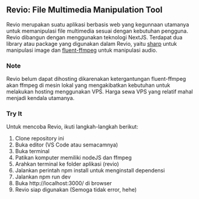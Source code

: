 ## Revio: File Multimedia Manipulation Tool

Revio merupakan suatu aplikasi berbasis web yang kegunnaan utamanya untuk memanipulasi file multimedia sesuai dengan kebutuhan pengguna. Revio dibangun dengan menggunakan teknologi NextJS. Terdapat dua library atau package yang digunakan dalam Revio, yaitu [sharp](https://sharp.pixelplumbing.com/) untuk manipulasi image dan [fluent-ffmpeg](https://github.com/fluent-ffmpeg/node-fluent-ffmpeg#readme) untuk manipulasi audio.

### Note
Revio belum dapat dihosting dikarenakan ketergantungan fluent-ffmpeg akan ffmpeg di mesin lokal yang mengakibatkan kebutuhan untuk melakukan hosting menggunakan VPS. Harga sewa VPS yang relatif mahal menjadi kendala utamanya.

### Try It
Untuk mencoba Revio, ikuti langkah-langkah berikut:
1. Clone repository ini
2. Buka editor (VS Code atau semacamnya)
3. Buka terminal
4. Patikan komputer memiliki nodeJS dan ffmpeg
5. Arahkan terminal ke folder aplikasi (revio)
6. Jalankan perintah npm install untuk menginstall dependensi
7. Jalankan npm run dev
8. Buka http://localhost:3000/ di browser
9. Revio siap digunakan (Semoga tidak error, hehe)
